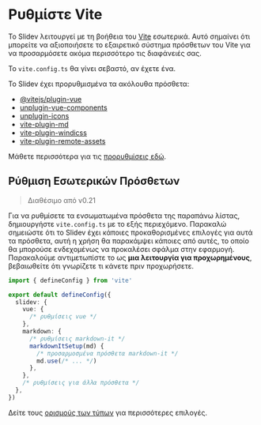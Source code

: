 # Ρυθμίστε Vite

<Environment type="node" />

Το Slidev λειτουργεί με τη βοήθεια του [Vite](https://vitejs.dev/) εσωτερικά. Αυτό σημαίνει ότι μπορείτε να αξιοποιήσετε το εξαιρετικό σύστημα πρόσθετων του Vite για να προσαρμόσετε ακόμα περισσότερο τις διαφάνειές σας.

Το `vite.config.ts` θα γίνει σεβαστό, αν έχετε ένα.

Το Slidev έχει προρυθμισμένα τα ακόλουθα πρόσθετα:

- [@vitejs/plugin-vue](https://github.com/vitejs/vite/tree/main/packages/plugin-vue)
- [unplugin-vue-components](https://github.com/antfu/unplugin-vue-components)
- [unplugin-icons](https://github.com/antfu/unplugin-icons)
- [vite-plugin-md](https://github.com/antfu/vite-plugin-md)
- [vite-plugin-windicss](https://github.com/windicss/vite-plugin-windicss)
- [vite-plugin-remote-assets](https://github.com/antfu/vite-plugin-remote-assets)

Μάθετε περισσότερα για τις [προρυθμίσεις εδώ](https://github.com/slidevjs/slidev/blob/main/packages/slidev/node/plugins/preset.ts).

## Ρύθμιση Εσωτερικών Πρόσθετων

> Διαθέσιμο από v0.21

Για να ρυθμίσετε τα ενσωματωμένα πρόσθετα της παραπάνω λίστας, δημιουργήστε `vite.config.ts` με το εξής περιεχόμενο. Παρακαλώ σημειώστε ότι το Slidev έχει κάποιες προκαθορισμένες επιλογές για αυτά τα πρόσθετα, αυτή η χρήση θα παρακάμψει κάποιες από αυτές, το οποίο θα μπορούσε ενδεχομένως να προκαλέσει σφάλμα στην εφαρμογή. Παρακαλούμε αντιμετωπίστε το ως **μια λειτουργία για προχωρημένους**, βεβαιωθείτε ότι γνωρίζετε τι κάνετε πριν προχωρήσετε.

```ts
import { defineConfig } from 'vite'

export default defineConfig({
  slidev: {
    vue: {
      /* ρυθμίσεις vue */
    },
    markdown: {
      /* ρυθμίσεις markdown-it */
      markdownItSetup(md) {
        /* προσαρμοσμένα πρόσθετα markdown-it */
        md.use(/* ... */)
      },
    },
    /* ρυθμίσεις για άλλα πρόσθετα */
  },
})
```

Δείτε τους [ορισμούς των τύπων](https://github.com/slidevjs/slidev/blob/main/packages/slidev/node/options.ts#L50) για περισσότερες επιλογές.

